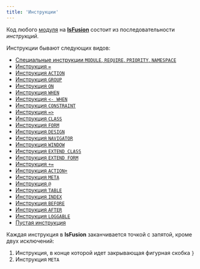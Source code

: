 ```yaml
---
title: 'Инструкции'
---
```


Код любого [модуля](Modules.md) на **[lsFusion](Language.md)** состоит из последовательности *инструкций*.

Инструкции бывают следующих видов:

-   [Специальные инструкции `MODULE`, `REQUIRE`, `PRIORITY`, `NAMESPACE`](Module_header.md)
-   [Инструкция `=`](=_statement.md)
-   [Инструкция `ACTION`](ACTION_statement.md)
-   [Инструкция `GROUP`](GROUP_statement.md)
-   [Инструкция `ON`](ON_statement.md)
-   [Инструкция `WHEN`](WHEN_statement.md)
-   [Инструкция `<- WHEN`](lt-_WHEN_statement.md)
-   [Инструкция `CONSTRAINT`](CONSTRAINT_statement.md)
-   [Инструкция `=>`](=gt_statement.md)
-   [Инструкция `CLASS`](CLASS_statement.md)
-   [Инструкция `FORM`](FORM_statement.md)
-   [Инструкция `DESIGN`](DESIGN_statement.md)
-   [Инструкция `NAVIGATOR`](NAVIGATOR_statement.md)
-   [Инструкция `WINDOW`](WINDOW_statement.md)
-   [Инструкция `EXTEND CLASS`](EXTEND_CLASS_statement.md)
-   [Инструкция `EXTEND FORM`](EXTEND_FORM_statement.md)
-   [Инструкция `+=`](+=_statement.md) 
-   [Инструкция `ACTION+`](ACTION+_statement.md)
-   [Инструкция `META`](META_statement.md)
-   [Инструкция `@`](commat_statement.md)
-   [Инструкция `TABLE`](TABLE_statement.md)
-   [Инструкция `INDEX`](INDEX_statement.md)
-   [Инструкция `BEFORE`](BEFORE_statement.md)
-   [Инструкция `AFTER`](AFTER_statement.md)
-   [Инструкция `LOGGABLE`](https://ru-documentation.lsfusion.org/pages/viewpage.action?pageId=27689169)
-   [Пустая инструкция](Empty_statement.md)

Каждая инструкция в **lsFusion** заканчивается точкой с запятой, кроме двух исключений:

1.  Инструкция, в конце которой идет закрывающая фигурная скобка `}`
2.  Инструкция `META`
